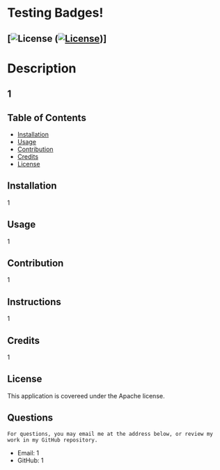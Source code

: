 
  # Testing Badges!
  ## [![License](https://img.shields.io/badge/License-Apache-yellow.svg) ([![License](https://img.shields.io/badge/License-Apache%202.0-blue.svg)](https://opensource.org/licenses/Apache-2.0))]
 

  # Description
  ## 1

  ## Table of Contents
  * [Installation](#installation)
  * [Usage](#usage)
  * [Contribution](#contribution)
  * [Credits](#credits)
  * [License](#license)
  
  ## Installation
  1

  ## Usage
  1

  ## Contribution
  1

  ## Instructions
  1

  ## Credits
  1

  ## License
  This application is covereed under the Apache license.

  ## Questions
    For questions, you may email me at the address below, or review my work in my GitHub repository.
  * Email: 1
  * GitHub: 1